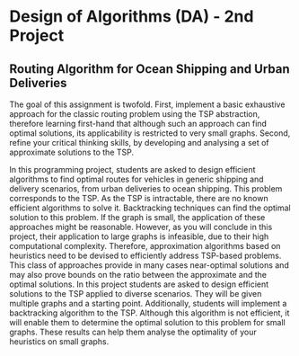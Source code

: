 # Design of Algorithms (DA) - 2nd Project

## Routing Algorithm for Ocean Shipping and Urban Deliveries

The goal of this assignment is twofold. First, implement a basic exhaustive approach for the classic routing
problem using the TSP abstraction, therefore learning first-hand that although such an approach can find
optimal solutions, its applicability is restricted to very small graphs. Second, refine your critical thinking
skills, by developing and analysing a set of approximate solutions to the TSP. 


In this programming project, students are asked to design efficient algorithms to find optimal routes for vehicles
in generic shipping and delivery scenarios, from urban deliveries to ocean shipping. This problem
corresponds to the TSP. As the TSP is intractable, there are no known efficient algorithms to solve it.
Backtracking techniques can find the optimal solution to this problem. If the graph is small, the application
of these approaches might be reasonable. However, as you will conclude in this project, their application
to large graphs is infeasible, due to their high computational complexity. Therefore, approximation
algorithms based on heuristics need to be devised to efficiently address TSP-based problems. This class of
approaches provide in many cases near-optimal solutions and may also prove bounds on the ratio between
the approximate and the optimal solutions.
In this project students are asked to design efficient solutions to the TSP applied to diverse scenarios. They will
be given multiple graphs and a starting point. 
Additionally, students will implement a backtracking algorithm to the TSP. Although this algorithm is not
efficient, it will enable them to determine the optimal solution to this problem for small graphs. These results
can help them analyse the optimality of your heuristics on small graphs.

